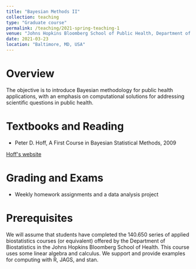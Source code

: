 ```yaml
---
title: "Bayesian Methods II"
collection: teaching
type: "Graduate course"
permalink: /teaching/2021-spring-teaching-1
venue: "Johns Hopkins Bloomberg School of Public Health, Department of Biostatistics"
date: 2021-03-23
location: "Baltimore, MD, USA"
---
```


# Overview

The objective is to introduce Bayesian methodology for public health applications, with an emphasis on computational solutions for addressing scientific questions in public health.

# Textbooks and Reading

* Peter D. Hoff, A First Course in Bayesian Statistical Methods, 2009

[Hoff's website](https://pdhoff.github.io/book/)


# Grading and Exams

- Weekly homework assignments and a data analysis project

# Prerequisites
 
 We will assume that students have completed the 140.650 series of applied biostatistics courses (or equivalent) offered by the Department of Biostatistics in the Johns Hopkins Bloomberg School of Health. This course uses some linear algebra and calculus. We support and provide examples for computing with R, JAGS, and stan. 

